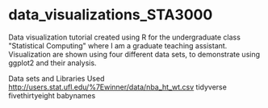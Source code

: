 # data_visualizations_STA3000

Data visualization tutorial created using R for the undergraduate class "Statistical Computing" where I am a graduate teaching assistant. Visualization are shown using four different data sets, to demonstrate using ggplot2 and their analysis.

Data sets and Libraries Used
http://users.stat.ufl.edu/%7Ewinner/data/nba_ht_wt.csv
tidyverse
fivethirtyeight
babynames
